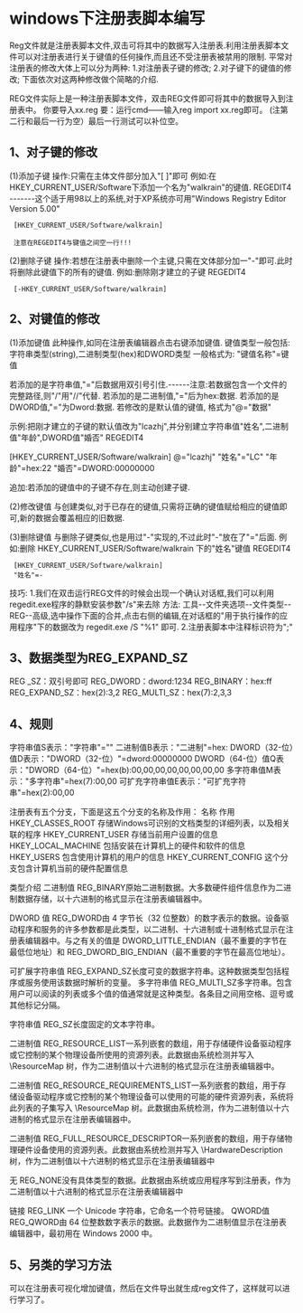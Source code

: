 # windows下注册表脚本编写

Reg文件就是注册表脚本文件,双击可将其中的数据写入注册表.利用注册表脚本文件可以对注册表进行关于键值的任何操作,而且还不受注册表被禁用的限制.
平常对注册表的修改大体上可以分为两种:
	1.对注册表子键的修改;
	2.对子键下的键值的修改;
	下面依次对这两种修改做个简略的介绍.

REG文件实际上是一种注册表脚本文件，双击REG文件即可将其中的数据导入到注册表中。
你要导入xx.reg 要：运行cmd——输入reg import xx.reg即可。
(注第二行和最后一行为空）最后一行测试可以补位空。
    
## 1、对子键的修改
(1)添加子键
     操作:只需在主体文件部分加入"[ ]"即可
     例如:在HKEY_CURRENT_USER/Software下添加一个名为"walkrain"的键值.
     REGEDIT4   -------这个适于用98以上的系统,对于XP系统亦可用"Windows Registry Editor Version 5.00"
    
     [HKEY_CURRENT_USER/Software/walkrain]
    
     注意在REGEDIT4与键值之间空一行!!!
	 
(2)删除子键
     操作:若想在注册表中删除一个主键,只需在文体部分加一"-"即可.此时将删除此键值下的所有的键值.
     例如:删除刚才建立的子键
     REGEDIT4
    
     [-HKEY_CURRENT_USER/Software/walkrain]
    
## 2、对键值的修改
(1)添加键值
     此种操作,如同在注册表编辑器点击右键添加键值.
     键值类型一般包括:   字符串类型(string),二进制类型(hex)和DWORD类型
   一般格式为:   "键值名称"=键值
  
   若添加的是字符串值,"="后数据用双引号引住.------注意:若数据包含一个文件的完整路径,则"/"用"//"代替. 
   若添加的是二进制值,"="后为hex:数据.
   若添加的是DWORD值,"="为Dword:数据.
   若修改的是默认值的键值, 格式为"@="数据"
  
   示例:把刚才建立的子键的默认值改为"lcazhj",并分别建立字符串值"姓名",二进制值"年龄",DWORD值"婚否"
   REGEDIT4
  
   [HKEY_CURRENT_USER/Software/walkrain]
   @="lcazhj"
   "姓名"="LC"
   "年龄"=hex:22
   "婚否"=DWORD:00000000
  
   追加:若添加的键值中的子键不存在,则主动创建子键.
  
(2)修改键值
     与创建类似,对于已存在的键值,只需将正确的键值赋给相应的键值即可,新的数据会覆盖相应的旧数据.
    
(3)删除键值
     与删除子键类似,也是用过"-"实现的,不过此时"-"放在了"="后面.
     例如:删除 HKEY_CURRENT_USER/Software/walkrain 下的"姓名"键值
     REGEDIT4
    
     [HKEY_CURRENT_USER/Software/walkrain]
     "姓名"=-
    
技巧:
     1.我们在双击运行REG文件的时候会出现一个确认对话框,我们可以利用regedit.exe程序的静默安装参数"/s"来去除
     方法: 工具--文件夹选项--文件类型--REG--高级,选中操作下面的合并,点击右侧的编辑,在对话框的"用于执行操作的应用程序"下的数据改为 regedit.exe /S "%1"   即可.
     2.注册表脚本中注释标识符为";"

## 3、数据类型为REG_EXPAND_SZ
REG _SZ：双引号即可
REG_DWORD：dword:1234
REG_BINARY：hex:ff
REG_EXPAND_SZ：hex(2):3,2
REG_MULTI_SZ：hex(7):2,3,3

## 4、规则
字符串值S表示："字符串"=""
二进制值B表示："二进制"=hex:
DWORD（32-位）值D表示："DWORD（32-位）"=dword:00000000
DWORD（64-位）值Q表示："DWORD（64-位）"=hex(b):00,00,00,00,00,00,00,00
多字符串值M表示："多字符串"=hex(7):00,00
可扩充字符串值E表示："可扩充字符串"=hex(2):00,00

注册表有五个分支，下面是这五个分支的名称及作用：
名称                                          作用
HKEY_CLASSES_ROOT         存储Windows可识别的文档类型的详细列表，以及相关联的程序
HKEY_CURRENT_USER        存储当前用户设置的信息
HKEY_LOCAL_MACHINE       包括安装在计算机上的硬件和软件的信息
HKEY_USERS                         包含使用计算机的用户的信息
HKEY_CURRENT_CONFIG    这个分支包含计算机当前的硬件配置信息

类型介绍
二进制值 REG_BINARY原始二进制数据。大多数硬件组件信息作为二进制数据存储，以十六进制的格式显示在注册表编辑器中。

DWORD 值 REG_DWORD由 4 字节长（32 位整数）的数字表示的数据。设备驱动程序和服务的许多参数都是此类型，以二进制、十六进制或十进制格式显示在注册表编辑器中。与之有关的值是 DWORD_LITTLE_ENDIAN（最不重要的字节在最低位地址）和 REG_DWORD_BIG_ENDIAN（最不重要的字节在最高位地址）。

可扩展字符串值 REG_EXPAND_SZ长度可变的数据字符串。这种数据类型包括程序或服务使用该数据时解析的变量。
多字符串值 REG_MULTI_SZ多字符串。包含用户可以阅读的列表或多个值的值通常就是这种类型。各条目之间用空格、逗号或其他标记分隔。

字符串值 REG_SZ长度固定的文本字符串。

二进制值 REG_RESOURCE_LIST一系列嵌套的数组，用于存储硬件设备驱动程序或它控制的某个物理设备所使用的资源列表。此数据由系统检测并写入 \ResourceMap 树，作为二进制值以十六进制的格式显示在注册表编辑器中。

二进制值 REG_RESOURCE_REQUIREMENTS_LIST一系列嵌套的数组，用于存储设备驱动程序或它控制的某个物理设备可以使用的可能的硬件资源列表，系统将此列表的子集写入 \ResourceMap 树。此数据由系统检测，作为二进制值以十六进制的格式显示在注册表编辑器中。

二进制值 REG_FULL_RESOURCE_DESCRIPTOR一系列嵌套的数组，用于存储物理硬件设备使用的资源列表。此数据由系统检测并写入 \HardwareDescription 树，作为二进制值以十六进制的格式显示在注册表编辑器中

无 REG_NONE没有具体类型的数据。此数据由系统或应用程序写到注册表，作为二进制值以十六进制的格式显示在注册表编辑器中

链接 REG_LINK 一个 Unicode 字符串，它命名一个符号链接。
QWORD值 REG_QWORD由 64 位整数数字表示的数据。此数据作为二进制值显示在注册表编辑器中，最初用在 Windows 2000 中。

## 5、另类的学习方法
可以在注册表可视化增加键值，然后在文件导出就生成reg文件了，这样就可以进行学习了。